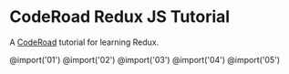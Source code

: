 # CodeRoad Redux JS Tutorial

A [CodeRoad](https://coderoad.github.io) tutorial for learning Redux.

@import('01')
@import('02')
@import('03')
@import('04')
@import('05')
<!-- @import('06') -->
<!-- @import('07') -->
<!-- @import('08') -->
<!-- @import('09') -->
